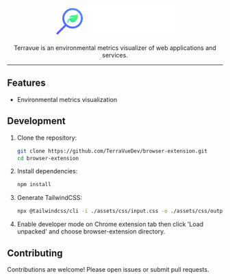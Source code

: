 <div align="center">
  <img src="/assets/logo.png" alt="Terravue Logo" width="300">
</div>
<p align="center">Terravue is an environmental metrics visualizer of web applications and services.</p>

---

## Features

- Environmental metrics visualization

## Development

1. Clone the repository:
   ```bash
   git clone https://github.com/TerraVueDev/browser-extension.git
   cd browser-extension
   ```
2. Install dependencies:
   ```bash
   npm install
   ```
3. Generate TailwindCSS:

   ```bash
   npx @tailwindcss/cli -i ./assets/css/input.css -o ./assets/css/output.css --minify -w
   ```

4. Enable developer mode on Chrome extension tab then click 'Load unpacked' and choose browser-extension directory.

## Contributing

Contributions are welcome! Please open issues or submit pull requests.
